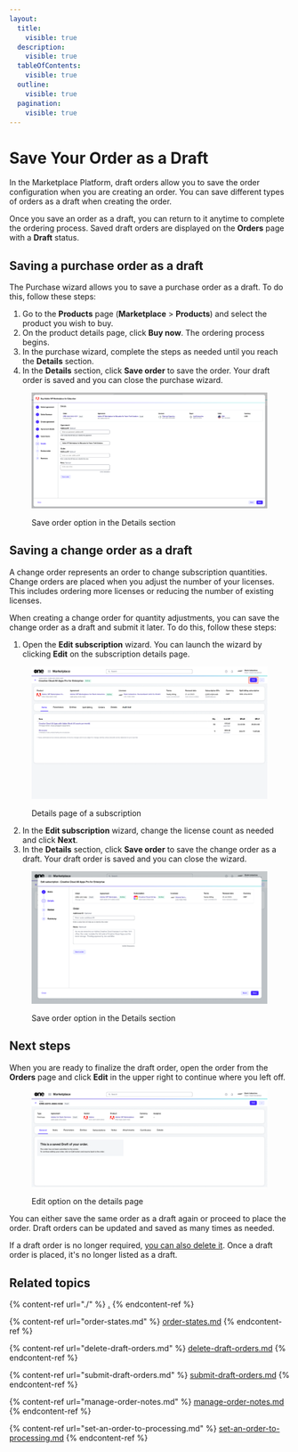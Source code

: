 ```yaml
---
layout:
  title:
    visible: true
  description:
    visible: true
  tableOfContents:
    visible: true
  outline:
    visible: true
  pagination:
    visible: true
---
```


# Save Your Order as a Draft

In the Marketplace Platform, draft orders allow you to save the order configuration when you are creating an order. You can save different types of orders as a draft when creating the order.

Once you save an order as a draft, you can return to it anytime to complete the ordering process. Saved draft orders are displayed on the **Orders** page with a **Draft** status.&#x20;

## Saving a purchase order as a draft

The Purchase wizard allows you to save a purchase order as a draft. To do this, follow these steps:

1. Go to the **Products** page (**Marketplace** > **Products**) and select the product you wish to buy.
2. On the product details page, click **Buy now**. The ordering process begins.
3. In the purchase wizard, complete the steps as needed until you reach the **Details** section.&#x20;
4. In the **Details** section, click **Save order** to save the order. Your draft order is saved and you can close the purchase wizard.&#x20;

<figure><img src="../../../.gitbook/assets/SaveDraftOrder.png" alt=""><figcaption><p>Save order option in the Details section</p></figcaption></figure>

## Saving a change order as a draft

A change order represents an order to change subscription quantities. Change orders are placed when you adjust the number of your licenses. This includes ordering more licenses or reducing the number of existing licenses. &#x20;

When creating a change order for quantity adjustments, you can save the change order as a draft and submit it later. To do this, follow these steps:

1. Open the **Edit subscription** wizard. You can launch the wizard by clicking **Edit** on the subscription details page.

<figure><img src="../../../.gitbook/assets/SubscriptionDetails.png" alt=""><figcaption><p>Details page of a subscription</p></figcaption></figure>

2. In the **Edit subscription** wizard, change the license count as needed and click **Next**.&#x20;
3. In the **Details** section, click **Save order** to save the change order as a draft. Your draft order is saved and you can close the wizard.&#x20;

<figure><img src="../../../.gitbook/assets/EditSubsReduceQty (2).png" alt=""><figcaption><p>Save order option in the Details section</p></figcaption></figure>

## Next steps

When you are ready to finalize the draft order, open the order from the **Orders** page and click **Edit** in the upper right to continue where you left off.&#x20;

<figure><img src="../../../.gitbook/assets/DraftOrders (1).png" alt=""><figcaption><p>Edit option on the details page</p></figcaption></figure>

You can either save the same order as a draft again or proceed to place the order. Draft orders can be updated and saved as many times as needed.&#x20;

If a draft order is no longer required, [you can also delete it](delete-draft-orders.md). Once a draft order is placed, it's no longer listed as a draft.

## Related topics

{% content-ref url="./" %}
[.](./)
{% endcontent-ref %}

{% content-ref url="order-states.md" %}
[order-states.md](order-states.md)
{% endcontent-ref %}

{% content-ref url="delete-draft-orders.md" %}
[delete-draft-orders.md](delete-draft-orders.md)
{% endcontent-ref %}

{% content-ref url="submit-draft-orders.md" %}
[submit-draft-orders.md](submit-draft-orders.md)
{% endcontent-ref %}

{% content-ref url="manage-order-notes.md" %}
[manage-order-notes.md](manage-order-notes.md)
{% endcontent-ref %}

{% content-ref url="set-an-order-to-processing.md" %}
[set-an-order-to-processing.md](set-an-order-to-processing.md)
{% endcontent-ref %}
